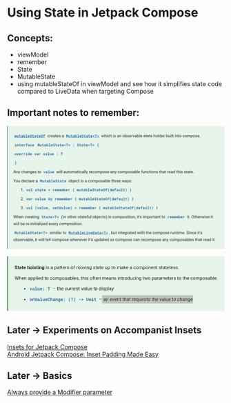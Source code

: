 # Using State in Jetpack Compose

## Concepts:
- viewModel
- remember
- State
- MutableState
- using mutableStateOf in viewModel and see how it simplifies state code compared to LiveData when targeting Compose

## Important notes to remember:

![Note 1](Images/state_1.png "MutableState")

![Note 2](Images/state_2.png "State hoisting")

## Later -> Experiments on Accompanist Insets
[Insets for Jetpack Compose](https://google.github.io/accompanist/insets/)  
[Android Jetpack Compose: Inset Padding Made Easy](https://medium.com/mobile-app-development-publication/android-jetpack-compose-inset-padding-made-easy-5f156a790979)

## Later -> Basics
[Always provide a Modifier parameter](https://chris.banes.dev/always-provide-a-modifier/)